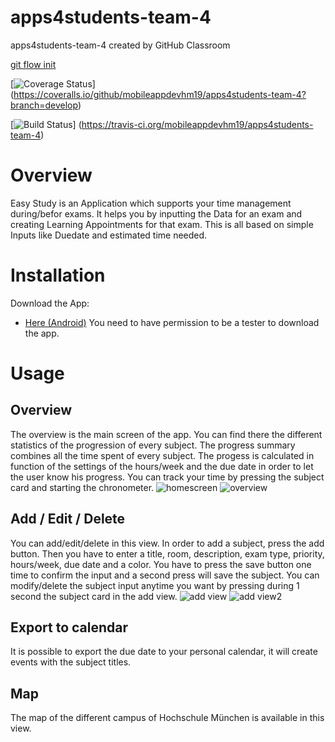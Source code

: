 # apps4students-team-4
apps4students-team-4 created by GitHub Classroom

[git flow init](https://ob.cs.hm.edu/exercises.html)

[![Coverage Status](https://coveralls.io/repos/github/mobileappdevhm19/apps4students-team-4/badge.svg?branch=develop)] (https://coveralls.io/github/mobileappdevhm19/apps4students-team-4?branch=develop)

[![Build Status](https://travis-ci.org/mobileappdevhm19/apps4students-team-4.svg?branch=develop)] (https://travis-ci.org/mobileappdevhm19/apps4students-team-4)

# Overview
Easy Study is an Application which supports your time management during/befor exams. It helps you by inputting the  Data for an exam and creating Learning Appointments for that exam. This is all based on simple Inputs like Duedate and estimated time needed.

# Installation
Download the App:
- [Here (Android)](https://play.google.com/store/apps/details?id=edu.hm.cs.mobile.easy_study)
You need to have permission to be a tester to download the app.

# Usage

## Overview
The overview is the main screen of the app. You can find there the different statistics of the progression of every subject. 
The progress summary combines all the time spent of every subject. The progess is calculated in function of the settings of the hours/week and the due date in order to let the user know his progress.
You can track your time by pressing the subject card and starting the chronometer.
![homescreen](screenshot/IMG_4423.PNG)
![overview](screenshot/IMG_4427.PNG)

## Add / Edit / Delete
You can add/edit/delete in this view. In order to add a subject, press the add button. Then you have to enter a title, room, description, exam type, priority, hours/week, due date and a color. You have to press the save button one time to confirm the input and a second press will save the subject.
You can modify/delete  the subject input anytime you want by pressing during 1 second the subject card in the add view.
![add view](screenshot/IMG_4424.PNG)
![add view2](screenshot/IMG_4425.PNG)

## Export to calendar
It is possible to export the due date to your personal calendar, it will create events with the subject titles. 

## Map
The map of the different campus of Hochschule München is available in this view. 
